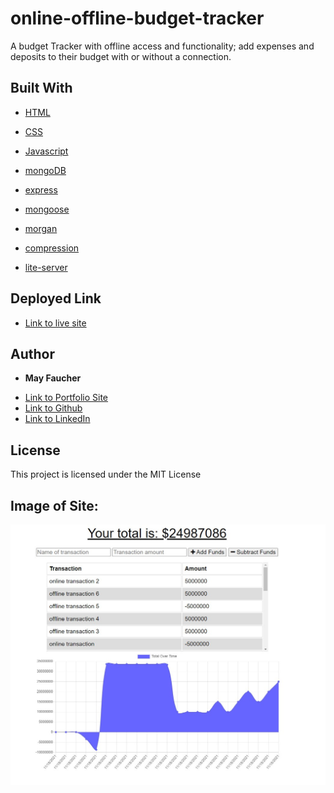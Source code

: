 # online-offline-budget-tracker
A budget Tracker with offline access and functionality; add expenses and deposits to their budget with or without a connection.


## Built With

* [HTML](https://developer.mozilla.org/en-US/docs/Web/HTML)
* [CSS](https://developer.mozilla.org/en-US/docs/Web/CSS)
* [Javascript](https://developer.mozilla.org/en-US/docs/Web/JavaScript)

* [mongoDB](https://www.mongodb.com/)

* [express](https://www.npmjs.com/package/express)
* [mongoose](https://www.npmjs.com/package/mongoose)
* [morgan](https://www.npmjs.com/package/morgan)
* [compression](https://www.npmjs.com/package/compressoin)
* [lite-server](https://www.npmjs.com/package/lite-server)


## Deployed Link

* [Link to live site](https://desolate-garden-48089.herokuapp.com/)


## Author

* **May Faucher** 

- [Link to Portfolio Site](https://quiet-lake-79543.herokuapp.com/)
- [Link to Github](https://github.com/DivineMayura)
- [Link to LinkedIn](www.linkedin.com/in/mayfaucher)

## License

This project is licensed under the MIT License 

## Image of Site:

![Image Of Site](site.jpg)